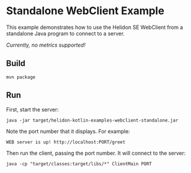 # Standalone WebClient Example

This example demonstrates how to use the Helidon SE WebClient from a
standalone Java program to connect to a server.

_Currently, no metrics supported!_

## Build

```
mvn package
```

## Run

First, start the server:

```
java -jar target/helidon-kotlin-examples-webclient-standalone.jar
```

Note the port number that it displays. For example:

```
WEB server is up! http://localhost:PORT/greet
```

Then run the client, passing the port number. It will connect
to the server:

```
java -cp "target/classes:target/libs/*" ClientMain PORT
```

